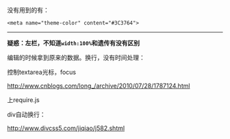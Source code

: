 没有用到的有：

```
<meta name="theme-color" content="#3C3764">
```

---

**疑惑：左栏，不知道`width:100%`和遗传有没有区别**

编辑的时候拿到原来的数据。换行，没有时间处理：

控制textarea光标，focus

http://www.cnblogs.com/long_/archive/2010/07/28/1787124.html



上require.js

div自动换行：

http://www.divcss5.com/jiqiao/j582.shtml